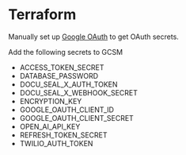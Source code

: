# Terraform

Manually set up [Google OAuth](https://console.cloud.google.com/apis/dashboard) to get OAuth secrets.

Add the following secrets to GCSM

- ACCESS_TOKEN_SECRET
- DATABASE_PASSWORD
- DOCU_SEAL_X_AUTH_TOKEN
- DOCU_SEAL_X_WEBHOOK_SECRET
- ENCRYPTION_KEY
- GOOGLE_OAUTH_CLIENT_ID
- GOOGLE_OAUTH_CLIENT_SECRET
- OPEN_AI_API_KEY
- REFRESH_TOKEN_SECRET
- TWILIO_AUTH_TOKEN

